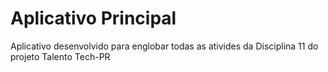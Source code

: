 # Aplicativo Principal
Aplicativo desenvolvido para englobar todas as ativides da Disciplina 11 do projeto Talento Tech-PR
